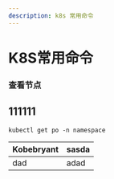 ```yaml
---
description: k8s 常用命令
---
```


# K8S常用命令

### 查看节点

## 111111

```text
kubectl get po -n namespace
```

| Kobebryant | sasda |
| :--- | :--- |
| dad | adad |

